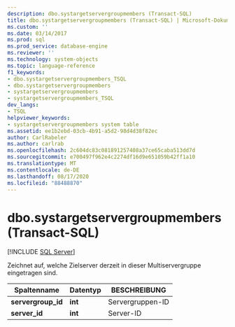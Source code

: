 ```yaml
---
description: dbo.systargetservergroupmembers (Transact-SQL)
title: dbo.systargetservergroupmembers (Transact-SQL) | Microsoft-Dokumentation
ms.custom: ''
ms.date: 03/14/2017
ms.prod: sql
ms.prod_service: database-engine
ms.reviewer: ''
ms.technology: system-objects
ms.topic: language-reference
f1_keywords:
- dbo.systargetservergroupmembers_TSQL
- dbo.systargetservergroupmembers
- systargetservergroupmembers
- systargetservergroupmembers_TSQL
dev_langs:
- TSQL
helpviewer_keywords:
- systargetservergroupmembers system table
ms.assetid: ee1b2ebd-03cb-4b91-a5d2-98d4d38f82ec
author: CarlRabeler
ms.author: carlrab
ms.openlocfilehash: 2c604dc83c081891257408a37ce65caba513dd7d
ms.sourcegitcommit: e700497f962e4c2274df16d9e651059b42ff1a10
ms.translationtype: MT
ms.contentlocale: de-DE
ms.lasthandoff: 08/17/2020
ms.locfileid: "88488870"
---
```

# <a name="dbosystargetservergroupmembers-transact-sql"></a>dbo.systargetservergroupmembers (Transact-SQL)
[!INCLUDE [SQL Server](../../includes/applies-to-version/sqlserver.md)]

  Zeichnet auf, welche Zielserver derzeit in dieser Multiservergruppe eingetragen sind.  
  
|Spaltenname|Datentyp|BESCHREIBUNG|  
|-----------------|---------------|-----------------|  
|**servergroup_id**|**int**|Servergruppen-ID|  
|**server_id**|**int**|Server-ID|  
  
  
